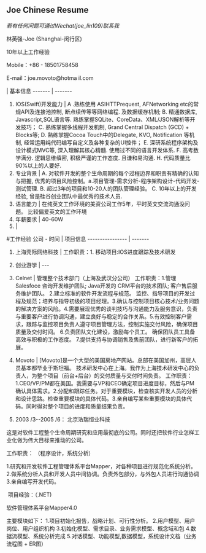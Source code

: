 ## Joe Chinese Resume

*若有任何问题可通过Wechat(joe_lin109)联系我*

林英强-Joe    (Shanghai-闵行区)

10年以上工作经验 

Mobile：+86 - 18501758458

E-mail：joe.movoto@hotma il.com


 | 基本信息
------- | -------
1. IOS(Swift)开发能力 | A .熟练使用 ASIHTTPrequest, AFNetworking etc的常规API及连接池控制, 断点续传等等网络编程. 及数据缓存机制;  B. 精通数据库, Javascript,SQL语言等. 熟练掌握SQLite、CoreData、XML/JSON解析等开发技巧； C. 熟练掌握多线程开发机制, Grand Central Dispatch (GCD) + Blocks等;  D. 熟练掌握Cocoa Touch中的Delegate, KVO, Notification 等机制, 经常运用纯代码编写自定义及各种复杂的UI控件； E. 深研系统程序架构及设计模式MVC等, 深入理解其核心精髓. 使用过不同的语言开发体系.                                                 F. 高考数学满分. 逻辑思维缜密, 积极严谨的工作态度. 且谦和易沟通.                                   H. 代码质量比90%以上的人要好. 
2. 专业背景 | A. 对软件开发的整个生命周期的每个过程边界和职责有精确的认知与把握, 优秀的项目风险控制。a.项目管理-需求分析-程序架构设计-代码开发-测试管理.        B. 超过3年的项目和10-20人的团队管理经验。                  C. 10年以上的开发经验, 曾是硅谷创业团队中最优秀的技术人员. 
3. 语言能力 | 在纯英文工作环境的美资公司工作5年，平时英文交流沟通没问题。 比较偏爱英文的工作环境
4. 年薪要求 | 40-60W
5.  | 


 




#工作经验
公司 - 时间 | 项目信息
---------------- | -------
1. 上海壳际网络科技    | 工作职责：1.  移动项目:IOS进度跟踪及技术研发  
2. 创业游学    |  --- 
3. Celnet  | 管理整个技术部门（上海及武汉分公司） 工作职责：1.管理 Salesfoce 咨询开发维护团队; Java开发的 CRM平台的技术团队; 客户售后服务维护团队。 2.建立标准的软件开发流程与规范。 监控、指导项目的开发过程及规范；培养与指导初级的项目经理。3.确认与控制项目核心技术/业务问题的解决方案的风险。4.需要展现优秀的谈判技巧与沟通能力及服务意识，负责与重要客户进行协调沟通，建立良好与稳定的合作关系。5.有效控制客户需求，跟踪与监控项目负责人遵守项目管理方法，控制实施交付风险，确保项目质量及交付时间。 6.负责团队文化建设，激励每个员工。 确保团队员工具备高效与积极的工作态度。 7.提供支持与协调销售及售前团队，进行新客户的拓展。
4. Movoto  |   [Movoto]是一个大型的美国房地产网站。总部在美国加州，高层人员基本都毕业于斯坦福。 技术研发中心在上海。我作为上海技术研发中心的负责人，为整个项目（前台+后台）的交付质量与交付时间负责。 工作职责：1.CEO/VP/PM都在美国。我需要与VP和CEO确定项目进度目标，然后与PM确认具体需求。2.分配和跟踪任务。对于重要模块，检查核实开发人员的分析和设计思路。检查重要模块的具体代码。3.亲自编写某些重要模块的具体代码。同时得对整个项目的进度和质量结果负责。 


5.  2003 /3--2005 /6： 北京浩瑞恒业科技 

这是对软件工程整个生命周期研究和应用最彻底的公司。同时还把软件行业怎样工业化做为伟大目标来推动的公司。 

工作职责： （程序设计，系统分析）

1.研究和开发软件工程管理体系平台Mapper，对各种项目进行规范化系统分析。2.做系统分析人员和开发人员中间协调。负责外包部分，与外包人员进行沟通协调 
3.亲自编写开发代码。
 
 项目经验：（.NET) 

软件管理体系平台Mapper4.0 

主要模块如下： 
1.项目初始化报告，战略计划、可行性分析。 
2.用户模型、用户岗位、用户组织机构 
3.初始化模型、需求目录、业务需求模型、概念域和包 
4.数据流模型、系统分析完成 
5.对话模型、功能模型,数据模型，系统设计文档（业务流程图 + ER图） 

